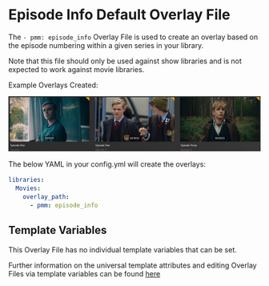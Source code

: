 # Episode Info Default Overlay File

The `- pmm: episode_info` Overlay File is used to create an overlay based on the episode numbering within a given series in your library.

Note that this file should only be used against show libraries and is not expected to work against movie libraries. 

Example Overlays Created:

![](../images/episode_info_ov.png)

The below YAML in your config.yml will create the overlays:
```yaml
libraries:
  Movies:
    overlay_path:
      - pmm: episode_info
```

## Template Variables

This Overlay File has no individual template variables that can be set.

Further information on the universal template attributes and editing Overlay Files via template variables can be found [here]()


